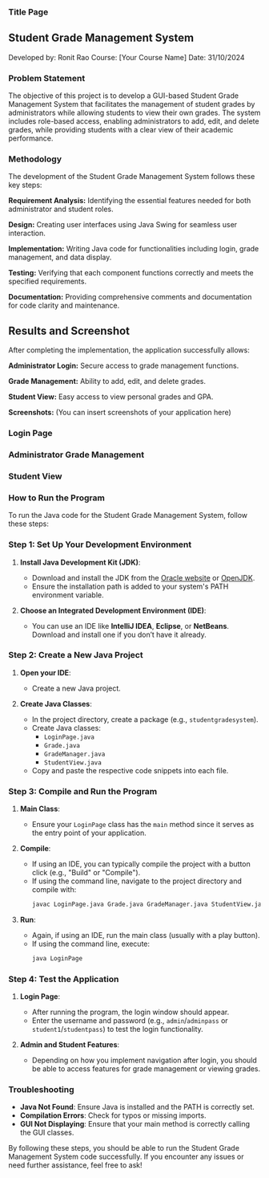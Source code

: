 ### Title Page ###

## Student Grade Management System ##
Developed by: Ronit Rao
Course: [Your Course Name]
Date: 31/10/2024

### Problem Statement ###

The objective of this project is to develop a GUI-based Student Grade Management System that facilitates the management of student grades by administrators while allowing students to view their own grades. The system includes role-based access, enabling administrators to add, edit, and delete grades, while providing students with a clear view of their academic performance.

### Methodology ###

The development of the Student Grade Management System follows these key steps:

**Requirement Analysis:** Identifying the essential features needed for both administrator and student roles.

**Design:** Creating user interfaces using Java Swing for seamless user interaction.

**Implementation:** Writing Java code for functionalities including login, grade management, and data display.

**Testing:** Verifying that each component functions correctly and meets the specified requirements.

**Documentation:** Providing comprehensive comments and documentation for code clarity and maintenance.


## Results and Screenshot ##

After completing the implementation, the application successfully allows:

**Administrator Login:** Secure access to grade management functions.

**Grade Management:** Ability to add, edit, and delete grades.

**Student View:** Easy access to view personal grades and GPA.

**Screenshots:** (You can insert screenshots of your application here)

  ###  Login Page ###

  ###  Administrator Grade Management ###

 ###   Student View ###

 ### How to Run the Program ###
 To run the Java code for the Student Grade Management System, follow these steps:

### Step 1: Set Up Your Development Environment

1. **Install Java Development Kit (JDK)**:
   - Download and install the JDK from the [Oracle website](https://www.oracle.com/java/technologies/javase-jdk11-downloads.html) or [OpenJDK](https://openjdk.java.net/install/).
   - Ensure the installation path is added to your system's PATH environment variable.

2. **Choose an Integrated Development Environment (IDE)**:
   - You can use an IDE like **IntelliJ IDEA**, **Eclipse**, or **NetBeans**. Download and install one if you don’t have it already.

### Step 2: Create a New Java Project

1. **Open your IDE**:
   - Create a new Java project.

2. **Create Java Classes**:
   - In the project directory, create a package (e.g., `studentgradesystem`).
   - Create Java classes:
     - `LoginPage.java`
     - `Grade.java`
     - `GradeManager.java`
     - `StudentView.java`
   - Copy and paste the respective code snippets into each file.

### Step 3: Compile and Run the Program

1. **Main Class**:
   - Ensure your `LoginPage` class has the `main` method since it serves as the entry point of your application.

2. **Compile**:
   - If using an IDE, you can typically compile the project with a button click (e.g., "Build" or "Compile").
   - If using the command line, navigate to the project directory and compile with:
     ```bash
     javac LoginPage.java Grade.java GradeManager.java StudentView.java
     ```

3. **Run**:
   - Again, if using an IDE, run the main class (usually with a play button).
   - If using the command line, execute:
     ```bash
     java LoginPage
     ```

### Step 4: Test the Application

1. **Login Page**:
   - After running the program, the login window should appear.
   - Enter the username and password (e.g., `admin`/`adminpass` or `student1`/`studentpass`) to test the login functionality.

2. **Admin and Student Features**:
   - Depending on how you implement navigation after login, you should be able to access features for grade management or viewing grades.

### Troubleshooting

- **Java Not Found**: Ensure Java is installed and the PATH is correctly set.
- **Compilation Errors**: Check for typos or missing imports.
- **GUI Not Displaying**: Ensure that your main method is correctly calling the GUI classes.

By following these steps, you should be able to run the Student Grade Management System code successfully. If you encounter any issues or need further assistance, feel free to ask!
